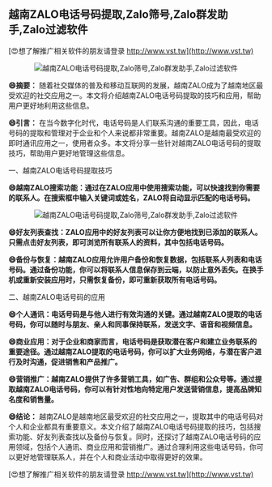 ## **越南ZALO电话号码提取,Zalo筛号,Zalo群发助手,Zalo过滤软件**

[😍想了解推广相关软件的朋友请登录 http://www.vst.tw](http://www.vst.tw)

 <center><img src="https://vst.tw/MP4/tuiguang/png/5.png" alt="越南ZALO电话号码提取,Zalo筛号,Zalo群发助手,Zalo过滤软件"></center>

**😄摘要：**
随着社交媒体的普及和移动互联网的发展，越南ZALO成为了越南地区最受欢迎的社交应用之一。本文将介绍越南ZALO电话号码提取的技巧和应用，帮助用户更好地利用这些信息。

**😄引言：**
在当今数字化时代，电话号码是人们联系沟通的重要工具，因此，电话号码的提取和管理对于企业和个人来说都非常重要。越南ZALO是越南最受欢迎的即时通讯应用之一，使用者众多。本文将分享一些针对越南ZALO电话号码的提取技巧，帮助用户更好地管理这些信息。

一、越南ZALO电话号码提取技巧

**😄越南ZALO搜索功能：通过在ZALO应用中使用搜索功能，可以快速找到你需要的联系人。在搜索框中输入关键词或姓名，ZALO将自动显示匹配的电话号码。**

 <center><img src="https://vst.tw/MP4/tuiguang/png/8.png" alt="越南ZALO电话号码提取,Zalo筛号,Zalo群发助手,Zalo过滤软件"></center>

**😄好友列表查找：ZALO应用中的好友列表可以让你方便地找到已添加的联系人。只需点击好友列表，即可浏览所有联系人的资料，其中包括电话号码。**

**😄备份与恢复：越南ZALO应用允许用户备份和恢复数据，包括联系人列表和电话号码。通过备份功能，你可以将联系人信息保存到云端，以防止意外丢失。在换手机或重新安装应用时，只需恢复备份，即可重新获取所有电话号码。**

二、越南ZALO电话号码的应用

**😄个人通讯：电话号码是与他人进行有效沟通的关键。通过越南ZALO提取的电话号码，你可以随时与朋友、亲人和同事保持联系，发送文字、语音和视频信息。**

**😄商业应用：对于企业和商家而言，电话号码是获取潜在客户和建立业务联系的重要途径。通过越南ZALO提取的电话号码，你可以扩大业务网络，与潜在客户进行及时沟通，促进销售和产品推广。**

**😄营销推广：越南ZALO提供了许多营销工具，如广告、群组和公众号等。通过提取越南ZALO电话号码，你可以有针对性地向特定用户发送营销信息，提高品牌知名度和销售量。**

**😄结论：**
越南ZALO是越南地区最受欢迎的社交应用之一，提取其中的电话号码对个人和企业都具有重要意义。本文介绍了越南ZALO电话号码提取的技巧，包括搜索功能、好友列表查找以及备份与恢复。同时，还探讨了越南ZALO电话号码的应用领域，包括个人通讯、商业应用和营销推广。通过合理利用这些电话号码，你可以更好地管理联系人，并在个人和商业活动中取得更好的效果。

[😍想了解推广相关软件的朋友请登录 http://www.vst.tw](http://www.vst.tw)



